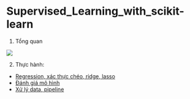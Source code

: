 # Supervised_Learning_with_scikit-learn

1. Tổng quan

<img src = 'https://i.imgur.com/3oOWloZ.jpg'>

2. Thực hành:
- [Regression, xác thực chéo, ridge, lasso](https://github.com/thien1892/Supervised_Learning_with_scikit-learn/blob/main/regression.ipynb)
- [Đánh giá mô hình](https://github.com/thien1892/Supervised_Learning_with_scikit-learn/blob/main/Fine_tuning_your_model.ipynb)
- [Xử lý data, pipeline](https://github.com/thien1892/Supervised_Learning_with_scikit-learn/blob/main/Preprocessing_data.ipynb)
